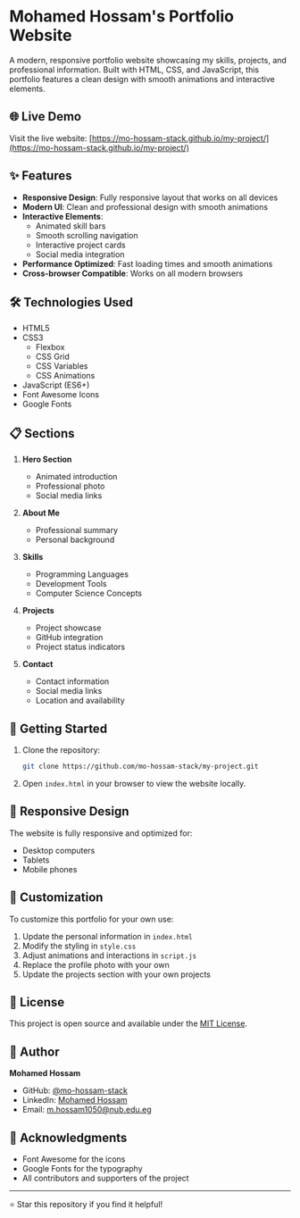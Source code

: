 # Mohamed Hossam's Portfolio Website
A modern, responsive portfolio website showcasing my skills, projects, and professional information. Built with HTML, CSS, and JavaScript, this portfolio features a clean design with smooth animations and interactive elements.

## 🌐 Live Demo

Visit the live website: [https://mo-hossam-stack.github.io/my-project/](https://mo-hossam-stack.github.io/my-project/)

## ✨ Features

- **Responsive Design**: Fully responsive layout that works on all devices
- **Modern UI**: Clean and professional design with smooth animations
- **Interactive Elements**: 
  - Animated skill bars
  - Smooth scrolling navigation
  - Interactive project cards
  - Social media integration
- **Performance Optimized**: Fast loading times and smooth animations
- **Cross-browser Compatible**: Works on all modern browsers

## 🛠️ Technologies Used

- HTML5
- CSS3
  - Flexbox
  - CSS Grid
  - CSS Variables
  - CSS Animations
- JavaScript (ES6+)
- Font Awesome Icons
- Google Fonts

## 📋 Sections

1. **Hero Section**
   - Animated introduction
   - Professional photo
   - Social media links

2. **About Me**
   - Professional summary
   - Personal background

3. **Skills**
   - Programming Languages
   - Development Tools
   - Computer Science Concepts

4. **Projects**
   - Project showcase
   - GitHub integration
   - Project status indicators

5. **Contact**
   - Contact information
   - Social media links
   - Location and availability

## 🚀 Getting Started

1. Clone the repository:
   ```bash
   git clone https://github.com/mo-hossam-stack/my-project.git
   ```

2. Open `index.html` in your browser to view the website locally.

## 📱 Responsive Design

The website is fully responsive and optimized for:
- Desktop computers
- Tablets
- Mobile phones

## 🎨 Customization

To customize this portfolio for your own use:

1. Update the personal information in `index.html`
2. Modify the styling in `style.css`
3. Adjust animations and interactions in `script.js`
4. Replace the profile photo with your own
5. Update the projects section with your own projects

## 📄 License

This project is open source and available under the [MIT License](LICENSE).

## 👤 Author

**Mohamed Hossam**
- GitHub: [@mo-hossam-stack](https://github.com/mo-hossam-stack)
- LinkedIn: [Mohamed Hossam](https://www.linkedin.com/in/mohamed-hossam-693903356)
- Email: m.hossam1050@nub.edu.eg

## 🙏 Acknowledgments

- Font Awesome for the icons
- Google Fonts for the typography
- All contributors and supporters of the project

---

⭐ Star this repository if you find it helpful! 
